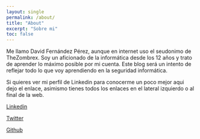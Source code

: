 ```yaml
---
layout: single
permalink: /about/
title: "About"
excerpt: "Sobre mi"
toc: false
---
```


Me llamo David Fernández Pérez, aunque en internet uso el seudonimo de TheZombrex. Soy un aficionado de la informática desde los 12 años y trato de aprender lo máximo posible por mi cuenta. Este blog será un intento de reflejar todo lo que voy aprendiendo en la seguridad informática.

Si quieres ver mi perfil de Linkedin para conocerme un poco mejor aqui dejo el enlace, asimismo tienes todos los enlaces en el lateral izquierdo o al final de la web.

[Linkedin](https://www.linkedin.com/in/david-fernandez-perez/)

[Twitter](https://twitter.com/TheZombrex)

[Github](https://github.com/TheZombrex)
